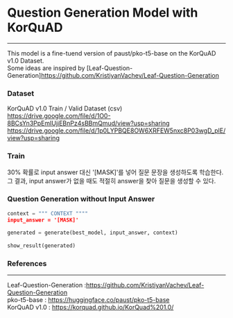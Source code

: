# Question Generation Model with KorQuAD
___

This model is a fine-tuend version of paust/pko-t5-base on the KorQuAD v1.0 Dataset.  
Some ideas are inspired by [Leaf-Question-Generation]https://github.com/KristiyanVachev/Leaf-Question-Generation

### Dataset
KorQuAD v1.0 Train / Valid Dataset (csv)  
https://drive.google.com/file/d/1O0-8BCsYn3PpEmIUjiEBnPz4sBBmQmud/view?usp=sharing  
https://drive.google.com/file/d/1p0LYPBQE8OW6XRFEW5nxc8P03wgD_plE/view?usp=sharing

### Train

30% 확률로 input answer 대신 '[MASK]'를 넣어 질문 문장을 생성하도록 학습한다.  
그 결과, input answer가 없을 때도 적절히 answer을 찾아 질문을 생성할 수 있다.

### Question Generation without Input Answer

```python
context = """ CONTEXT """"
input_answer = '[MASK]'
        
generated = generate(best_model, input_answer, context)
        
show_result(generated)
```

### References
____
Leaf-Question-Generation :https://github.com/KristiyanVachev/Leaf-Question-Generation  
pko-t5-base : https://huggingface.co/paust/pko-t5-base  
KorQuAD v1.0 : https://korquad.github.io/KorQuad%201.0/

